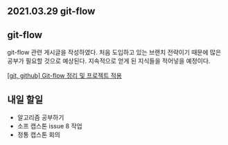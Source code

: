 ## 2021.03.29 git-flow

## git-flow

git-flow 관련 게시글을 작성하였다. 처음 도입하고 있는 브랜치 전략이기 때문에 많은 공부가 필요할 것으로 예상된다. 지속적으로 얻게 된 지식들을 적어넣을 예정이다.

[[git, github] Git-flow 정리 및 프로젝트 적용](https://hyeonic.tistory.com/188)

## 내일 할일
 - 알고리즘 공부하기
 - 소프 캡스톤 issue 8 작업
 - 정통 캡스톤 회의